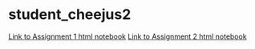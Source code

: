 # student_cheejus2

[Link to Assignment 1 html notebook](A1.html)
[Link to Assignment 2 html notebook](A2.html)